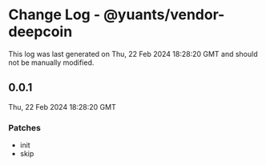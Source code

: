 # Change Log - @yuants/vendor-deepcoin

This log was last generated on Thu, 22 Feb 2024 18:28:20 GMT and should not be manually modified.

## 0.0.1
Thu, 22 Feb 2024 18:28:20 GMT

### Patches

- init
- skip

